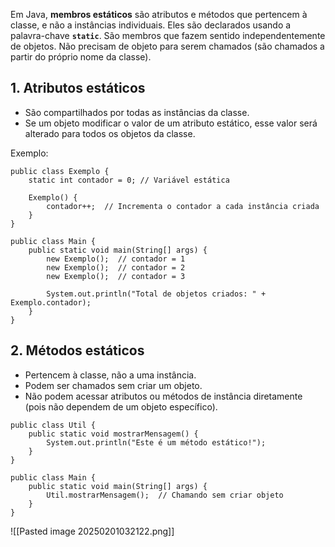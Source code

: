 Em Java, **membros estáticos** são atributos e métodos que pertencem à classe, e não a instâncias individuais. Eles são declarados usando a palavra-chave **`static`**. São membros que fazem sentido independentemente de objetos. Não precisam de objeto para serem chamados (são chamados a partir do próprio nome da classe).

## 1. Atributos estáticos
- São compartilhados por todas as instâncias da classe.
- Se um objeto modificar o valor de um atributo estático, esse valor será alterado para todos os objetos da classe.

Exemplo:
```
public class Exemplo {
    static int contador = 0; // Variável estática

    Exemplo() {
        contador++;  // Incrementa o contador a cada instância criada
    }
}
```

```
public class Main {
    public static void main(String[] args) {
        new Exemplo();  // contador = 1
        new Exemplo();  // contador = 2
        new Exemplo();  // contador = 3
        
        System.out.println("Total de objetos criados: " + Exemplo.contador);
    }
}
```

## 2. Métodos estáticos
- Pertencem à classe, não a uma instância.
- Podem ser chamados sem criar um objeto.
- Não podem acessar atributos ou métodos de instância diretamente (pois não dependem de um objeto específico).

```
public class Util {
    public static void mostrarMensagem() {
        System.out.println("Este é um método estático!");
    }
}
```

```
public class Main {
    public static void main(String[] args) {
        Util.mostrarMensagem();  // Chamando sem criar objeto
    }
}
```

![[Pasted image 20250201032122.png]]
